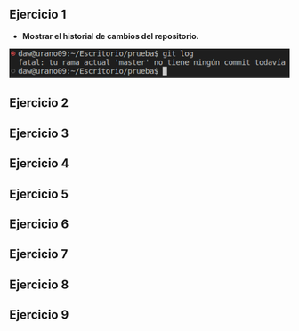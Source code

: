## Ejercicio 1

- **Mostrar el historial de cambios del repositorio.**

<img src="img/1.png">

## Ejercicio 2

## Ejercicio 3

## Ejercicio 4

## Ejercicio 5

## Ejercicio 6

## Ejercicio 7

## Ejercicio 8

## Ejercicio 9